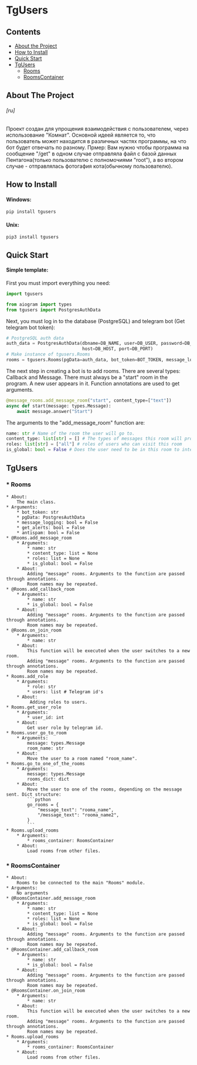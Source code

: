 # TgUsers

## Contents
* [About the Project](#about-the-project)
* [How to Install](#how-to-install)
* [Quick Start](#quick-start)
* [TgUsers](#tgusers)
    * [Rooms](#rooms)
    * [RoomsContainer](#roomscontainer)

## About The Project
###### [ru]
Проект создан для упрощения взаимодействия с пользователем, через использование "Комнат".
Основной идеей является то, что пользователь может находится в различных частях программы, на что бот будет отвечать по разному. 
Прмер: 
Вам нужно чтобы программа на сообщение "/get" в одном случае отправляла файл с базой данных Пентагона(только пользователю с полномочиями "root"),
а во втором случае - отправлялась фотогафия кота(обычному пользователю). 

## How to Install
#### Windows: 
```
pip install tgusers
```
#### Unix: 
```
pip3 install tgusers
```

## Quick Start
#### Simple template:
First you must import everything you need:
```python
import tgusers

from aiogram import types
from tgusers import PostgresAuthData
```

Next, you must log in to the database (PostgreSQL) and telegram bot (Get telegram bot token):
```python
# PostgreSQL auth data
auth_data = PostgresAuthData(dbname=DB_NAME, user=DB_USER, password=DB_PASSWORD,
                             host=DB_HOST, port=DB_PORT)
# Make instance of tgusers.Rooms
rooms = tgusers.Rooms(pgData=auth_data, bot_token=BOT_TOKEN, message_logging=True, antispam=True)
```

The next step in creating a bot is to add rooms. There are several types: Callback and Message.
There must always be a "start" room in the program. A new user appears in it.
Function annotations are used to get arguments.
```python
@message_rooms.add_message_room("start", content_type=["text"])
async def start(message: types.Message):
    await message.answer("Start")
```

The arguments to the "add_message_room" function are:
```python
name: str # Name of the room the user will go to. 
content_type: list[str] = [] # The types of messages this room will process
roles: list[str] = ["all"] # roles of users who can visit this room
is_global: bool = False # Does the user need to be in this room to interact with her
```

## TgUsers
### * Rooms
    * About:
        The main class.
    * Arguments:
        * bot_token: str
        * pgData: PostgresAuthData
        * message_logging: bool = False
        * get_alerts: bool = False
        * antispam: bool = False
    * @Rooms.add_message_room
        * Arguments:
            * name: str
            * content_type: list = None
            * roles: list = None
            * is_global: bool = False
        * About:
            Adding "message" rooms. Arguments to the function are passed through annotations.
            Room names may be repeated.
    * @Rooms.add_callback_room
        * Arguments:
            * name: str
            * is_global: bool = False
        * About:
            Adding "message" rooms. Arguments to the function are passed through annotations.
            Room names may be repeated.
    * @Rooms.on_join_room
        * Arguments:
            * name: str
        * About:
            This function will be executed when the user switches to a new room.
            Adding "message" rooms. Arguments to the function are passed through annotations.
            Room names may be repeated.
    * Rooms.add_role
        * Arguments:
            * role: str
            * users: list # Telegram id's
        * About:
             Adding roles to users.
    * Rooms.get_user_role
        * Arguments:
            * user_id: int
        * About:
            Get user role by telegram id.
    * Rooms.user_go_to_room
        * Arguments:
            message: types.Message
            room_name: str
        * About:
            Move the user to a room named "room_name".
    * Rooms.go_to_one_of_the_rooms
        * Arguments:
            message: types.Message
            rooms_dict: dict
        * About:
            Move the user to one of the rooms, depending on the message sent. Dict structure: 
            ```python
            go_rooms = {
                "message_text": "rooma_name",
                "/message_text": "rooma_name2",
            }
            ```
    * Rooms.upload_rooms
        * Arguments:
            * rooms_container: RoomsContainer
        * About:
            Load rooms from other files.
### * RoomsContainer
    * About:
        Rooms to be connected to the main "Rooms" module.
    * Arguments:
        No arguments
    * @RoomsContainer.add_message_room
        * Arguments:
            * name: str
            * content_type: list = None
            * roles: list = None
            * is_global: bool = False
        * About:
            Adding "message" rooms. Arguments to the function are passed through annotations.
            Room names may be repeated.
    * @RoomsContainer.add_callback_room
        * Arguments:
            * name: str
            * is_global: bool = False
        * About:
            Adding "message" rooms. Arguments to the function are passed through annotations.
            Room names may be repeated.
    * @RoomsContainer.on_join_room
        * Arguments:
            * name: str
        * About:
            This function will be executed when the user switches to a new room.
            Adding "message" rooms. Arguments to the function are passed through annotations.
            Room names may be repeated.
    * Rooms.upload_rooms
        * Arguments:
            * rooms_container: RoomsContainer
        * About:
            Load rooms from other files.
